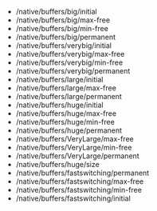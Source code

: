 - /native/buffers/big/initial
- /native/buffers/big/max-free
- /native/buffers/big/min-free
- /native/buffers/big/permanent
- /native/buffers/verybig/initial
- /native/buffers/verybig/max-free
- /native/buffers/verybig/min-free
- /native/buffers/verybig/permanent
- /native/buffers/large/initial
- /native/buffers/large/max-free
- /native/buffers/large/permanent
- /native/buffers/huge/initial
- /native/buffers/huge/max-free
- /native/buffers/huge/min-free
- /native/buffers/huge/permanent
- /native/buffers/VeryLarge/max-free
- /native/buffers/VeryLarge/min-free
- /native/buffers/VeryLarge/permanent
- /native/buffers/huge/size
- /native/buffers/fastswitching/permanent
- /native/buffers/fastswitching/max-free
- /native/buffers/fastswitching/min-free
- /native/buffers/fastswitching/initial
